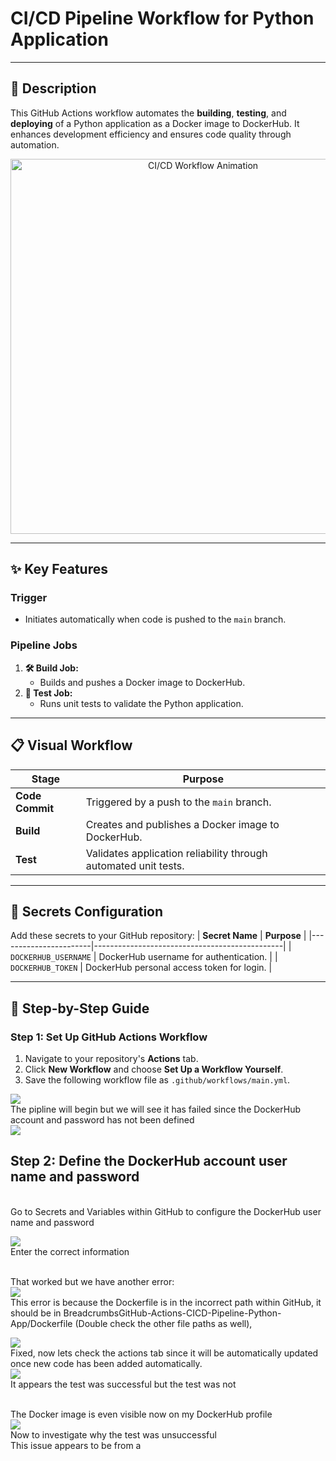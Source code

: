 # CI/CD Pipeline Workflow for Python Application

---

## **🚀 Description**
This GitHub Actions workflow automates the **building**, **testing**, and **deploying** of a Python application as a Docker image to DockerHub. It enhances development efficiency and ensures code quality through automation.

<p align="center">
  <img src="" alt="CI/CD Workflow Animation" width="600"/>
</p>

---

## **✨ Key Features**

### **Trigger**  
- Initiates automatically when code is pushed to the `main` branch.

### **Pipeline Jobs**
1. **🛠️ Build Job:**  
   - Builds and pushes a Docker image to DockerHub.  
2. **🧪 Test Job:**  
   - Runs unit tests to validate the Python application.

---

## **📋 Visual Workflow**

| **Stage**           | **Purpose**                                                                 |
|----------------------|-----------------------------------------------------------------------------|
| **Code Commit**      | Triggered by a push to the `main` branch.                                   |
| **Build**            | Creates and publishes a Docker image to DockerHub.                         |
| **Test**             | Validates application reliability through automated unit tests.            |

---

## **🔑 Secrets Configuration**

Add these secrets to your GitHub repository:
| **Secret Name**      | **Purpose**                                   |
|-----------------------|-----------------------------------------------|
| `DOCKERHUB_USERNAME` | DockerHub username for authentication.        |
| `DOCKERHUB_TOKEN`    | DockerHub personal access token for login.    |

---

## **📖 Step-by-Step Guide**

### **Step 1: Set Up GitHub Actions Workflow**
1. Navigate to your repository's **Actions** tab.
2. Click **New Workflow** and choose **Set Up a Workflow Yourself**.
3. Save the following workflow file as `.github/workflows/main.yml`.


<img src="https://github.com/user-attachments/assets/72a5aa44-67ea-435d-b430-532221420689"/>
<br/> The pipline will begin but we will see it has failed since the DockerHub account and password has not been defined <br/> 
<img src="https://github.com/user-attachments/assets/7a81903d-4c0b-413d-87ac-b8e57b152494"/>



## Step 2: Define the DockerHub account user name and password 

<br/> Go to Secrets and Variables within GitHub  to configure the DockerHub user name and password <br/> 

<img src="https://github.com/user-attachments/assets/158d4434-ed7c-4eec-a5aa-953b600a2f95"/>
<br/> Enter the correct information <br/>

<br/> That worked but we have another error: <br/>
<img src="https://github.com/user-attachments/assets/0ceabded-9bab-4bd8-baf1-529b5f5b2538"/>
<br/> This error is because the Dockerfile is in the incorrect path within GitHub, it should be in BreadcrumbsGitHub-Actions-CICD-Pipeline-Python-App/Dockerfile (Double check the other file paths as well),
 <br/> 

 <img src="https://github.com/user-attachments/assets/3f756870-d064-4010-ac38-e22f4f686fa2"/>
<br/> Fixed, now lets check the actions tab since it will be automatically updated once new code has been added automatically. <br/>
 <img src="https://github.com/user-attachments/assets/36c0d73f-d58c-4d95-9501-fededefc2ffe"/>
<br/> It appears the test was successful but the test was not <br/>

<br/> The Docker image is even visible now on my DockerHub profile <br/> 
<img src="https://github.com/user-attachments/assets/4d621790-191a-4fd6-876b-1752686a9f7b"/>
<br/> Now to investigate why the test was unsuccessful <br/>
<img src=""/>
<br/> This issue appears to be from a <br/> 
